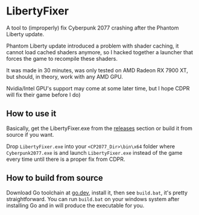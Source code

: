 # LibertyFixer

A tool to (improperly) fix Cyberpunk 2077 crashing after the Phantom Liberty update.

Phantom Liberty update introduced a problem with shader caching, it cannot load cached shaders anymore, so I hacked together a launcher that forces the game to recompile these shaders.

It was made in 30 minutes, was only tested on AMD Radeon RX 7900 XT, 
but should, in theory, work with any AMD GPU. 

Nvidia/Intel GPU's support may come at some later time, but I hope CDPR will fix their game before I do)

## How to use it

Basically, get the LibertyFixer.exe from the [releases](https://github.com/mvasl/LibertyFixer/releases) section or build it from source if you want.

Drop `LibertyFixer.exe` into your `<CP2077_Dir>\bin\x64` folder where `Cyberpunk2077.exe` is 
and launch `LibertyFixer.exe` instead of the game every time until there is a proper fix from CDPR. 

## How to build from source

Download Go toolchain at [go.dev](https://go.dev/dl), install it, then see `build.bat`, it's pretty straightforward.
You can run `build.bat` on your windows system after installing Go and in will produce the executable for you.
